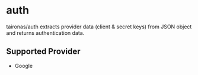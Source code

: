auth
====

taironas/auth extracts provider data (client & secret keys) from JSON object and returns authentication data.

## Supported Provider

* Google


